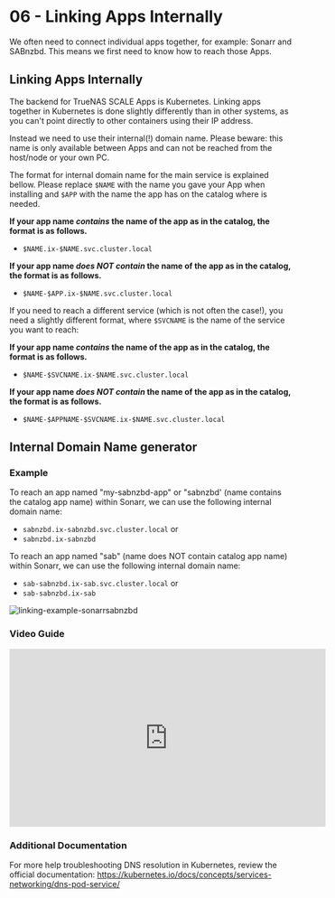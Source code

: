 # 06 - Linking Apps Internally

We often need to connect individual apps together, for example: Sonarr and SABnzbd. This means we first need to know how to reach those Apps.

## Linking Apps Internally

The backend for TrueNAS SCALE Apps is Kubernetes. Linking apps together in Kubernetes is done slightly differently than in other systems, as you can't point directly to other containers using their IP address.

Instead we need to use their internal(!) domain name. Please beware: this name is only available between Apps and can not be reached from the host/node or your own PC.

The format for internal domain name for the main service is explained bellow.
Please replace `$NAME` with the name you gave your App when installing and `$APP` with the name the app has on the catalog where is needed.

**If your app name *contains* the name of the app as in the catalog, the format is as follows.**

- `$NAME.ix-$NAME.svc.cluster.local`

**If your app name *does NOT contain* the name of the app as in the catalog, the format is as follows.**

- `$NAME-$APP.ix-$NAME.svc.cluster.local`

If you need to reach a different service (which is not often the case!), you need a slightly different format, where `$SVCNAME` is the name of the service you want to reach:

**If your app name *contains* the name of the app as in the catalog, the format is as follows.**

- `$NAME-$SVCNAME.ix-$NAME.svc.cluster.local`

**If your app name *does NOT contain* the name of the app as in the catalog, the format is as follows.**

- `$NAME-$APPNAME-$SVCNAME.ix-$NAME.svc.cluster.local`

## Internal Domain Name generator

### Example

To reach an app named "my-sabnzbd-app" or "sabnzbd' (name contains the catalog app name) within Sonarr, we can use the following internal domain name:

- `sabnzbd.ix-sabnzbd.svc.cluster.local` or
- `sabnzbd.ix-sabnzbd`

To reach an app named "sab" (name does NOT contain catalog app name) within Sonarr, we can use the following internal domain name:

- `sab-sabnzbd.ix-sab.svc.cluster.local` or
- `sab-sabnzbd.ix-sab`

![linking-example-sonarrsabnzbd](/img/linking/linking-example-sonarrsabnzbd.png)

### Video Guide

<iframe width="560" height="315" src="https://www.youtube.com/embed/mWJL-XDgH98" title="YouTube video player" frameborder="0" allow="accelerometer; autoplay; clipboard-write; encrypted-media; gyroscope; picture-in-picture" allowfullscreen></iframe>

### Additional Documentation

For more help troubleshooting DNS resolution in Kubernetes, review the official documentation: https://kubernetes.io/docs/concepts/services-networking/dns-pod-service/
